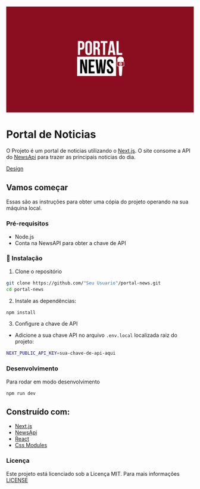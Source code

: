 ![Capa](public/capa.png)

# Portal de Noticias

O Projeto é um portal de noticias utilizando o [Next.js](https://nextjs.org). O site consome a API do [NewsApi](https://newsapi.org) para trazer as principais noticias do dia.

[Design](public/design.png)


## Vamos começar

Essas são as instruções para obter uma cópia do projeto operando na sua máquina local.

### Pré-requisitos

* Node.js
* Conta na NewsAPI para obter a chave de API

### 🔧 Instalação

1. Clone o repositório

```bash
git clone https://github.com/"Seu Usuario"/portal-news.git
cd portal-news
```
2. Instale as dependências:
```bash
npm install
```
3. Configure a chave de API
* Adicione a sua chave API no arquivo `.env.local` localizada raiz do projeto:
```bash
NEXT_PUBLIC_API_KEY=sua-chave-de-api-aqui
```
### Desenvolvimento
Para rodar em modo desenvolvimento
```bash
npm run dev
```

## Construído com:
* [Next.js](https://nextjs.org)
* [NewsApi](https://newsapi.org)
* [React](https://react.dev)
* [Css Modules](https://github.com/css-modules/css-modules)

### Licença
Este projeto está licenciado sob a Licença MIT. Para mais informações [LICENSE](https://opensource.org/license/mit)


